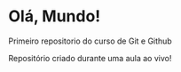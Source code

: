 # Olá, Mundo!
 Primeiro repositorio do curso de Git  e Github

 Repositório criado durante uma aula ao vivo!

